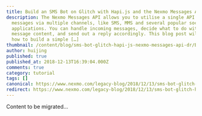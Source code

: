 ```yaml
---
title: Build an SMS Bot on Glitch with Hapi.js and the Nexmo Messages API
description: The Nexmo Messages API allows you to utilise a single API to send
  messages via multiple channels, like SMS, MMS and several popular social chat
  applications. You can handle incoming messages, decide what to do with the
  message content, and send out a reply accordingly. This blog post will cover
  how to build a simple […]
thumbnail: /content/blog/sms-bot-glitch-hapi-js-nexmo-messages-api-dr/Build-an-SMS-bot-on-Glitch-with-Hapi.js-and-the-Nexmo-Messages-API.png
author: huijing
published: true
published_at: 2018-12-13T16:39:04.000Z
comments: true
category: tutorial
tags: []
canonical: https://www.nexmo.com/legacy-blog/2018/12/13/sms-bot-glitch-hapi-js-nexmo-messages-api-dr
redirect: https://www.nexmo.com/legacy-blog/2018/12/13/sms-bot-glitch-hapi-js-nexmo-messages-api-dr
---
```


Content to be migrated...
